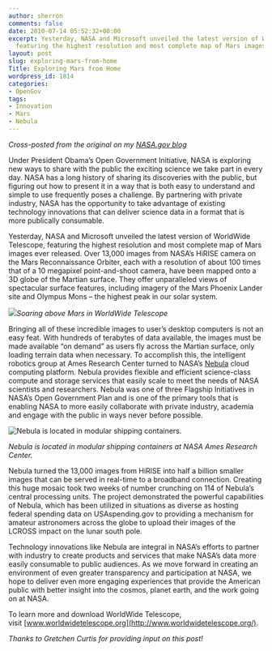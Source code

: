 ```yaml
---
author: sherron
comments: false
date: 2010-07-14 05:52:32+00:00
excerpt: Yesterday, NASA and Microsoft unveiled the latest version of WorldWide Telescope,
  featuring the highest resolution and most complete map of Mars images ever released.
layout: post
slug: exploring-mars-from-home
Title: Exploring Mars from Home
wordpress_id: 1814
categories:
- OpenGov
tags:
- Innovation
- Mars
- Nebula
---
```


_Cross-posted from the original on my [NASA.gov blog](http://blogs.nasa.gov/cm/blog/InternBlog/posts/post_1278990066699.html)_

Under President Obama’s Open Government Initiative, NASA is exploring new ways to share with the public the exciting science we take part in every day. NASA has a long history of sharing its discoveries with the public, but figuring out how to present it in a way that is both easy to understand and simple to use frequently poses a challenge. By partnering with private industry, NASA has the opportunity to take advantage of existing technology innovations that can deliver science data in a format that is more publically consumable.

Yesterday, NASA and Microsoft unveiled the latest version of WorldWide Telescope, featuring the highest resolution and most complete map of Mars images ever released. Over 13,000 images from NASA’s HiRISE camera on the Mars Reconnaissance Orbiter, each with a resolution of about 100 times that of a 10 megapixel point-and-shoot camera, have been mapped onto a 3D globe of the Martian surface. They offer unparalleled views of spectacular surface features, including imagery of the Mars Phoenix Lander site and Olympus Mons – the highest peak in our solar system.


![](http://blogs.nasa.gov/cm/resource/1013251)_Soaring above Mars in WorldWide Telescope_


Bringing all of these incredible images to user’s desktop computers is not an easy feat. With hundreds of terabytes of data available, the images must be made available “on demand” as users fly across the Martian surface, only loading terrain data when necessary. To accomplish this, the intelligent robotics group at Ames Research Center turned to NASA’s [Nebula](http://nebula.nasa.gov/) cloud computing platform. Nebula provides flexible and efficient science-class compute and storage services that easily scale to meet the needs of NASA scientists and researchers. Nebula was one of three Flagship Initiatives in NASA’s Open Government Plan and is one of the primary tools that is enabling NASA to more easily collaborate with private industry, academia and engage with the public in ways never before possible.


![Nebula is located in modular shipping containers.](http://blogs.nasa.gov/cm/resource/1013252)




_Nebula is located in modular shipping containers at NASA Ames Research Center._


Nebula turned the 13,000 images from HiRISE into half a billion smaller images that can be served in real-time to a broadband connection. Creating this huge mosaic took two weeks of number crunching on 114 of Nebula’s central processing units. The project demonstrated the powerful capabilities of Nebula, which has been utilized in situations as diverse as hosting federal spending data on USAspending.gov to providing a mechanism for amateur astronomers across the globe to upload their images of the LCROSS impact on the lunar south pole.

Technology innovations like Nebula are integral in NASA’s efforts to partner with industry to create products and services that make NASA’s data more easily consumable to public audiences. As we move forward in creating an environment of even greater transparency and participation at NASA, we hope to deliver even more engaging experiences that provide the American public with better insight into the cosmos, planet earth, and the work going on at NASA.


To learn more and download WorldWide Telescope, visit [www.worldwidetelescope.org](http://www.worldwidetelescope.org/).


_Thanks to Gretchen Curtis for providing input on this post!_
